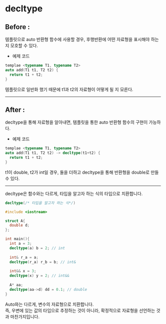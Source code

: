 # decltype

## Before : 
  템플릿으로 auto 반환형 함수에 사용할 경우, 후행반환에 어떤 자료형을 표시해야 하는지 모호할 수 있다.

  - 예제 코드
```c++
templae <typename T1, typename T2>
auto add(T1 t1, T2 t2) {
  return t1 + t2;
}
```

템플릿으로 일반화 했기 때문에 t1과 t2의 자료형이 어떻게 될 지 모른다.

---------------------------------------------------------------------------------------

## After : 
  decltype을 통해 자료형을 알아내면, 템플릿을 통한 auto 반환형 함수의 구현이 가능하다.

  - 예제 코드
```c++
templae <typename T1, typename T2>
auto add(T1 t1, T2 t2) -> decltype(t1+t2) {
  return t1 + t2;
}
```
  t1이 double, t2가 int일 경우, 둘을 더하고 decltype을 통해 반환형을 double로 만들 수 있다.

-------------------------------------------------------------------------------------

decltype은 함수와는 다르게, 타입을 알고자 하는 식의 타입으로 치환합니다.
```c++
decltype(/* 타입을 알고자 하는 식*/)

#include <iostream>

struct A{
  double d;
};

int main(){
  int a = 3;
  decltype(a) b = 2; // int
  
  int& r_a = a;
  decltype(r_a) r_b = b; // int&
  
  int&& x = 3;
  decltype(x) y = 2; // int&&
  
  A* aa;
  decltype(aa->d) dd = 0.1; // double
}
```

  Auto와는 다르게, 변수의 자료형으로 치환합니다.  
  즉, 우변에 있는 값의 타입으로 추정하는 것이 아니라, 확정적으로 자료형을 선언하는 것과 마찬가지입니다.
